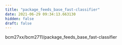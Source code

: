 ```yaml
---
title: "package_feeds_base_fast-classifier"
date: 2021-06-29 09:34:13.663130
hidden: false
draft: false
---
```


bcm27xx/bcm2711/package_feeds_base_fast-classifier

